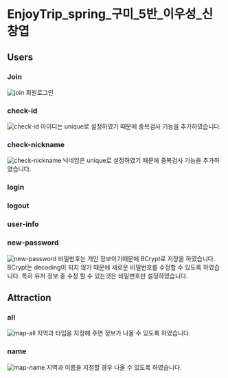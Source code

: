 # EnjoyTrip_spring_구미_5반_이우성_신창엽



## Users

### Join
![join](/uploads/32b04c44753dea6f5bf991b3e4020a6b/join.PNG)
회원로그인

### check-id
![check-id](/uploads/dd56fa020923699245148ccc32165622/check-id.PNG)
아이디는 unique로 설정하였기 때문에 중복검사 기능을 추가하였습니다.

### check-nickname
![check-nickname](/uploads/022b44bf924cf9cb73b618eb2b7069c8/check-nickname.PNG)
닉네임은 unique로 설정하였기 때문에 중복검사 기능을 추가하였습니다.

### login

### logout

### user-info

### new-password
![new-password](/uploads/06a68a692f99fb5c12519fc3388e1209/new-password.PNG)
비밀번호는 개인 정보이기때문에 BCrypt로 저장을 하였습니다.
BCrypt는 decoding이 되지 않기 때문에 새로운 비밀번호를 수정할 수 있도록 하였습니다.
특히 유저 정보 중 수정 할 수 있는것은 비밀번호만 설정하였습니다.

## Attraction

### all
![map-all](/uploads/9e8e12638e60c64ccb5e4be72be3c050/map-all.PNG)
지역과 타입을 지정해 주면 정보가 나올 수 있도록 하였습니다.

### name
![map-name](/uploads/00964f927a042ca8d3f90495821cbd5d/map-name.PNG)
지역과 이름을 지정할 경우 나올 수 있도록 하였습니다.
